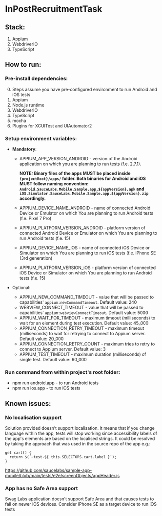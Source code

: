 # InPostRecruitmentTask

## Stack:
1. Appium
2. WebdriverIO
3. TypeScript

## How to run:
### Pre-install dependencies:
0. Steps assume you have pre-configured environment to run Android and iOS tests
1. Appium
2. Node.js runtime
3. WebdriverIO
4. TypeScript
5. mocha
6. Plugins for XCUITest and UIAutomator2

### Setup environment variables:
   * **Mandatory:**
     * APPIUM_APP_VERSION_ANDROID - version of the Android application on which you are planning to run tests (f.e. 2.7.1).

       **NOTE: Binary files of the apps MUST be placed inside `{projectRoot}/apps/` folder. Both binaries for Android and iOS MUST follow naming convention: `Android.SauceLabs.Mobile.Sample.app.${appVersion}.apk` and `iOS.Simulator.SauceLabs.Mobile.Sample.app.${appVersion}.zip` accordingly.**
       
     * APPIUM_DEVICE_NAME_ANDROID - name of connected Android Device or Emulator on which You are planning to run Android tests (f.e. Pixel 7 Pro)
     * APPIUM_PLATFORM_VERSION_ANDROID - platform version of connected Android Device or Emulator on which You are planning to run Android tests (f.e. 15)

     * APPIUM_DEVICE_NAME_iOS -  name of connected iOS Device or Simulator on which You are planning to run iOS tests (f.e. iPhone SE (3rd generation)
     * APPIUM_PLATFORM_VERSION_iOS - platform version of connected iOS Device or Simulator on which You are planning to run Android tests (f.e. 15)
   
   * Optional:
       * APPIUM_NEW_COMMAND_TIMEOUT - value that will be passed to capabilities' `appium:newCommandTimeout`. Default value: 240
       * WEBVIEW_CONNECT_TIMEOUT - value that will be passed to capabilities' `appium:webviewConnectTimeout`. Default value: 5000
       * APPIUM_WAIT_FOR_TIMEOUT - maximum timeout (milliseconds) to wait for an element during test execution. Default value: 45_000
       * APPIUM_CONNECTION_RETRY_TIMEOUT - maximum timeout (milliseconds) to wait for retrying to connect to Appium server. Default value: 20_000
       * APPIUM_CONNECTION_RETRY_COUNT - maximum tries to retry to connect to Appium server. Default value: 3
       * APPIUM_TEST_TIMEOUT - maximum duration (milliseconds) of single test. Default value: 60_000
 
 ### Run command from within project's root folder:
 * npm run android.app - to run Android tests
 * npm run ios.app - to run iOS tests

## Known issues:
### No localisation support
Solution provided doesn’t support localisation. It means that if you change language within the app, tests will stop working since accessibility labels of the app's elements are based on the localised strings. It could be resolved by taking the approach that was used in the source repo of the app e.g.:
```
get cart() {
  return $(`~test-${ this.SELECTORS.cart.label }`);
}
```
https://github.com/saucelabs/sample-app-mobile/blob/main/tests/e2e/screenObjects/appHeader.js


### App has no Safe Area support
Swag Labs application doesn't support Safe Area and that causes tests to fail on newer iOS devices. Consider iPhone SE as a target device to run iOS tests


